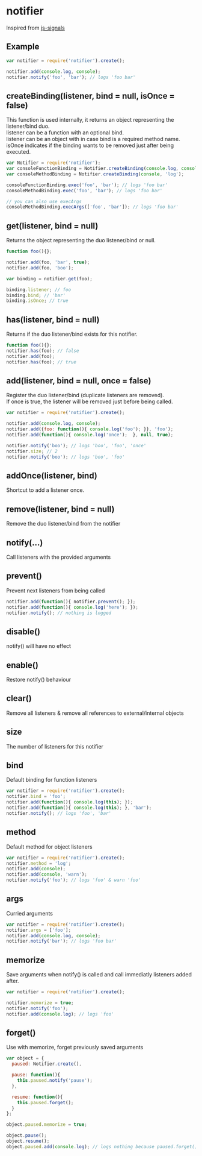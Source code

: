 # notifier

Inspired from [js-signals](https://github.com/millermedeiros/js-signals)

## Example

```javascript
var notifier = require('notifier').create();

notifier.add(console.log, console);
notifier.notify('foo', 'bar'); // logs 'foo bar'
```

## createBinding(listener, bind = null, isOnce = false)

This function is used internally, it returns an object representing the listener/bind duo.<br />
listener can be a function with an optional bind.<br />
listener can be an object with in case bind is a required method name.<br />
isOnce indicates if the binding wants to be removed just after being executed.

```javascript
var Notifier = require('notifier');
var consoleFunctionBinding = Notifier.createBinding(console.log, console);
var consoleMethodBinding = Notifier.createBinding(console, 'log');

consoleFunctionBinding.exec('foo', 'bar'); // logs 'foo bar'
consoleMethodBinding.exec('foo', 'bar'); // logs 'foo bar'

// you can also use execArgs
consoleMethodBinding.execArgs(['foo', 'bar']); // logs 'foo bar'
```

## get(listener, bind = null)

Returns the object representing the duo listener/bind or null.

```javascript
function foo(){};

notifier.add(foo, 'bar', true);
notifier.add(foo, 'boo');

var binding = notifier.get(foo);

binding.listener; // foo
binding.bind; // 'bar'
binding.isOnce; // true
```

## has(listener, bind = null)

Returns if the duo listener/bind exists for this notifier.

```javascript
function foo(){};
notifier.has(foo); // false
notifier.add(foo);
notifier.has(foo); // true
```

## add(listener, bind = null, once = false)

Register the duo listener/bind (duplicate listeners are removed).<br />
If once is true, the listener will be removed just before being called.

```javascript
var notifier = require('notifier').create();

notifier.add(console.log, console);
notifier.add({foo: function(){ console.log('foo'); }}, 'foo');
notifier.add(function(){ console.log('once');  }, null, true);

notifier.notify('boo'); // logs 'boo', 'foo', 'once'
notifier.size; // 2
notifier.notify('boo'); // logs 'boo', 'foo'
```

## addOnce(listener, bind)

Shortcut to add a listener once.

## remove(listener, bind = null)

Remove the duo listener/bind from the notifier

## notify(...)

Call listeners with the provided arguments

## prevent()

Prevent next listeners from being called

```javascript
notifier.add(function(){ notifier.prevent(); });
notifier.add(function(){ console.log('here'); });
notifier.notify(); // nothing is logged
```

## disable()

notify() will have no effect

## enable()

Restore notify() behaviour

## clear()

Remove all listeners & remove all references to external/internal objects

## size

The number of listeners for this notifier

## bind

Default binding for function listeners

```javascript
var notifier = require('notifier').create();
notifier.bind = 'foo';
notifier.add(function(){ console.log(this); });
notifier.add(function(){ console.log(this); }, 'bar');
notifier.notify(); // logs 'foo', 'bar'
```

## method

Default method for object listeners

```javascript
var notifier = require('notifier').create();
notifier.method = 'log';
notifier.add(console);
notifier.add(console, 'warn');
notifier.notify('foo'); // logs 'foo' & warn 'foo'
```

## args

Curried arguments

```javascript
var notifier = require('notifier').create();
notifier.args = ['foo'];
notifier.add(console.log, console);
notifier.notify('bar'); // logs 'foo bar'
```

## memorize

Save arguments when notify() is called and call immediatly listeners added after.

```javascript
var notifier = require('notifier').create();

notifier.memorize = true;
notifier.notify('foo');
notifier.add(console.log); // logs 'foo'
```

## forget()

Use with memorize, forget previously saved arguments

```javascript
var object = {
  paused: Notifier.create(),

  pause: function(){
    this.paused.notify('pause');
  },

  resume: function(){
    this.paused.forget();
  }
};

object.paused.memorize = true;

object.pause();
object.resume();
object.paused.add(console.log); // logs nothing because paused.forget() was called by resume
```
